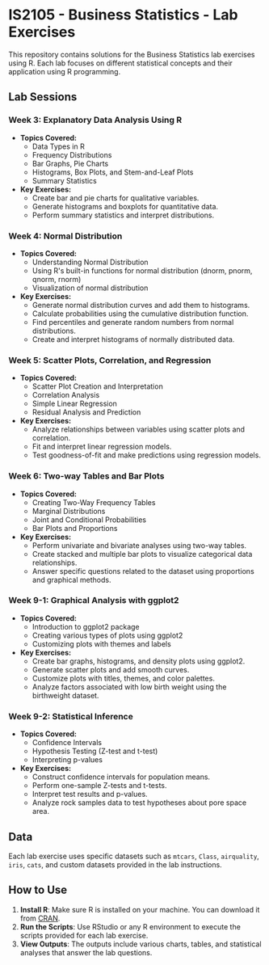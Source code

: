 # IS2105 - Business Statistics - Lab Exercises

This repository contains solutions for the Business Statistics lab exercises using R. Each lab focuses on different statistical concepts and their application using R programming.

## Lab Sessions

### Week 3: Explanatory Data Analysis Using R
- **Topics Covered:**
  - Data Types in R
  - Frequency Distributions
  - Bar Graphs, Pie Charts
  - Histograms, Box Plots, and Stem-and-Leaf Plots
  - Summary Statistics
- **Key Exercises:**
  - Create bar and pie charts for qualitative variables.
  - Generate histograms and boxplots for quantitative data.
  - Perform summary statistics and interpret distributions.

### Week 4: Normal Distribution
- **Topics Covered:**
  - Understanding Normal Distribution
  - Using R's built-in functions for normal distribution (dnorm, pnorm, qnorm, rnorm)
  - Visualization of normal distribution
- **Key Exercises:**
  - Generate normal distribution curves and add them to histograms.
  - Calculate probabilities using the cumulative distribution function.
  - Find percentiles and generate random numbers from normal distributions.
  - Create and interpret histograms of normally distributed data.

### Week 5: Scatter Plots, Correlation, and Regression
- **Topics Covered:**
  - Scatter Plot Creation and Interpretation
  - Correlation Analysis
  - Simple Linear Regression
  - Residual Analysis and Prediction
- **Key Exercises:**
  - Analyze relationships between variables using scatter plots and correlation.
  - Fit and interpret linear regression models.
  - Test goodness-of-fit and make predictions using regression models.

### Week 6: Two-way Tables and Bar Plots
- **Topics Covered:**
  - Creating Two-Way Frequency Tables
  - Marginal Distributions
  - Joint and Conditional Probabilities
  - Bar Plots and Proportions
- **Key Exercises:**
  - Perform univariate and bivariate analyses using two-way tables.
  - Create stacked and multiple bar plots to visualize categorical data relationships.
  - Answer specific questions related to the dataset using proportions and graphical methods.

### Week 9-1: Graphical Analysis with ggplot2
- **Topics Covered:**
  - Introduction to ggplot2 package
  - Creating various types of plots using ggplot2
  - Customizing plots with themes and labels
- **Key Exercises:**
  - Create bar graphs, histograms, and density plots using ggplot2.
  - Generate scatter plots and add smooth curves.
  - Customize plots with titles, themes, and color palettes.
  - Analyze factors associated with low birth weight using the birthweight dataset.

### Week 9-2: Statistical Inference
- **Topics Covered:**
  - Confidence Intervals
  - Hypothesis Testing (Z-test and t-test)
  - Interpreting p-values
- **Key Exercises:**
  - Construct confidence intervals for population means.
  - Perform one-sample Z-tests and t-tests.
  - Interpret test results and p-values.
  - Analyze rock samples data to test hypotheses about pore space area.


## Data

Each lab exercise uses specific datasets such as `mtcars`, `Class`, `airquality`, `iris`, `cats`, and custom datasets provided in the lab instructions.

## How to Use

1. **Install R**: Make sure R is installed on your machine. You can download it from [CRAN](https://cran.r-project.org/).
2. **Run the Scripts**: Use RStudio or any R environment to execute the scripts provided for each lab exercise.
3. **View Outputs**: The outputs include various charts, tables, and statistical analyses that answer the lab questions.

